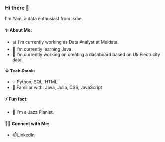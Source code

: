 ### Hi there 👋
I'm Yam, a data enthusiast from Israel.

#### ✨ About Me:

- 📊 I’m currently working as Data Analyst at Meidata.
- 🌱 I’m currently learning Java.
- 🔭 I’m currently working on creating a dashboard based on Uk Electricity data.

#### ⚙️ Tech Stack:
- 💡 Python, SQL, HTML.
- 🔎 Familiar with: Java, Julia, CSS, JavaScript

#### ⚡ Fun fact: 
- 🎹 I'm a Jazz Pianist.

#### 🙌🏻 Connect with Me:
- 📫[LinkedIn](https://www.linkedin.com/in/yam-timor/)

